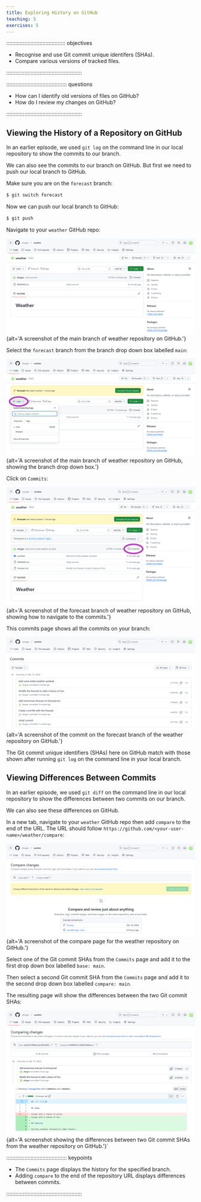 ```yaml
---
title: Exploring History on GitHub
teaching: 5
exercises: 5
---
```


::::::::::::::::::::::::::::::::::::::: objectives

- Recognise and use Git commit unique identifers (SHAs).
- Compare various versions of tracked files.

::::::::::::::::::::::::::::::::::::::::::::::::::

:::::::::::::::::::::::::::::::::::::::: questions

- How can I identify old versions of files on GitHub?
- How do I review my changes on GitHub?

::::::::::::::::::::::::::::::::::::::::::::::::::

## Viewing the History of a Repository on GitHub

In an earlier episode,
we used `git log` on the command line in our local repository
to show the commits to our branch.

We can also see the commits to our branch on GitHub.
But first we need to push our local branch to GitHub.

Make sure you are on the `forecast` branch:

```bash
$ git switch forecast
```

Now we can push our local branch to GitHub:

```bash
$ git push
```

Navigate to your `weather` GitHub repo:

![](fig/weather-repository-01.png){alt='A screenshot of the main branch of weather repository on GitHub.'}

Select the `forecast` branch from the branch drop down box labelled `main`:

![](fig/weather-repository-02.png){alt='A screenshot of the main branch of weather repository on GitHub, showing the branch drop down box.'}

Click on `Commits`:

![](fig/weather-repository-03.png){alt='A screenshot of the forecast branch of weather repository on GitHub, showing how to navigate to the commits.'}

This commits page shows all the commits on your branch:

![](fig/weather-repository-04.png){alt='A screenshot of the commit on the forecast branch of the weather repository on GitHub.'}

The Git commit unique identifiers (SHAs) here on GitHub
match with those shown after running `git log` on the command line
in your local branch.

## Viewing Differences Between Commits

In an earlier episode,
we used `git diff` on the command line in our local repository
to show the differences between two commits on our branch.

We can also see these differences on GitHub.

In a new tab, navigate to your `weather` GitHub repo
then add `compare` to the end of the URL.
The URL should follow `https://github.com/<your-user-name>/weather/compare`:

![](fig/weather-repository-05.png){alt='A screenshot of the compare page for the weather repository on GitHub.'}

Select one of the Git commit SHAs from the `Commits` page
and add it to the first drop down box labelled `base: main`.

Then select a second Git commit SHA from the `Commits` page
and add it to the second drop down box labelled `compare: main`.

The resulting page will show the differences between the two Git commit SHAs:

![](fig/weather-repository-06.png){alt='A screenshot showing the differences between two Git commit SHAs from the weather repository on GitHub.'}`

:::::::::::::::::::::::::::::::::::::::: keypoints

- The `Commits` page displays the history for the specified branch.
- Adding `compare` to the end of the repository URL displays differences between commits.

::::::::::::::::::::::::::::::::::::::::::::::::::
